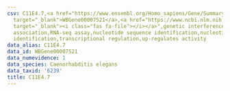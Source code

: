 ```yaml
---
csv: C11E4.7,<a href="https://www.ensembl.org/Homo_sapiens/Gene/Summary?db=core;g=WBGene00007521"
  target="_blank">WBGene00007521</a>,<a href="https://www.ncbi.nlm.nih.gov/pubmed/27496166"
  target="_blank"><i class="fas fa-file"></i></a>",genetic interference,functional
  association,RNA-seq assay,nucleotide sequence identification,nucleotide sequence
  identification,transcriptional regulation,up-regulates activity
data_alias: C11E4.7
data_id: WBGene00007521
data_numevidence: 1
data_species: Caenorhabditis elegans
data_taxid: '6239'
title: C11E4.7
---
```

